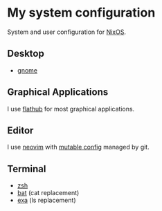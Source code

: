 # My system configuration

System and user configuration for [NixOS](https://nixos.org/).

## Desktop

* [gnome](https://www.gnome.org/)

## Graphical Applications

I use [flathub](https://flathub.org/home) for most graphical applications.

## Editor

I use [neovim](https://neovim.io/) with [mutable config](https://github.com/compactcode/neovim) managed by git.

## Terminal

* [zsh](https://github.com/sorin-ionescu/prezto)
* [bat](https://the.exa.website/) (cat replacement)
* [exa](https://the.exa.website/) (ls replacement)
